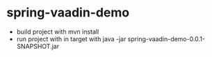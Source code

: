 # spring-vaadin-demo

- build project with mvn install
- run project with in target with java -jar spring-vaadin-demo-0.0.1-SNAPSHOT.jar
